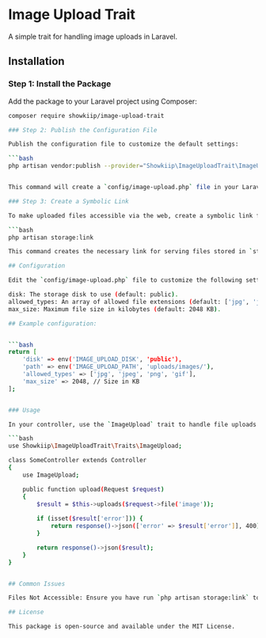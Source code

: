 # Image Upload Trait

A simple trait for handling image uploads in Laravel.

## Installation

### Step 1: Install the Package

Add the package to your Laravel project using Composer:



```bash
composer require showkiip/image-upload-trait

### Step 2: Publish the Configuration File

Publish the configuration file to customize the default settings:

```bash
php artisan vendor:publish --provider="Showkiip\ImageUploadTrait\ImageUploadServiceProvider"


This command will create a `config/image-upload.php` file in your Laravel project.

### Step 3: Create a Symbolic Link

To make uploaded files accessible via the web, create a symbolic link from the `public/storage` directory to the `storage/app/public` directory:

```bash
php artisan storage:link

This command creates the necessary link for serving files stored in `storage/app/public`.

## Configuration

Edit the `config/image-upload.php` file to customize the following settings:

disk: The storage disk to use (default: public).
allowed_types: An array of allowed file extensions (default: ['jpg', 'jpeg', 'png', 'gif']).
max_size: Maximum file size in kilobytes (default: 2048 KB).

## Example configuration:


```bash
return [
    'disk' => env('IMAGE_UPLOAD_DISK', 'public'),
    'path' => env('IMAGE_UPLOAD_PATH', 'uploads/images/'),
    'allowed_types' => ['jpg', 'jpeg', 'png', 'gif'],
    'max_size' => 2048, // Size in KB
];


### Usage

In your controller, use the `ImageUpload` trait to handle file uploads:

```bash
use Showkiip\ImageUploadTrait\Traits\ImageUpload;

class SomeController extends Controller
{
    use ImageUpload;

    public function upload(Request $request)
    {
        $result = $this->uploads($request->file('image'));
        
        if (isset($result['error'])) {
            return response()->json(['error' => $result['error']], 400);
        }

        return response()->json($result);
    }
}


## Common Issues

Files Not Accessible: Ensure you have run `php artisan storage:link` to create the symbolic link from `public/storage` to storage/app/public. Without this, files stored in storage/app/public will not be accessible via the web.

## License

This package is open-source and available under the MIT License.




